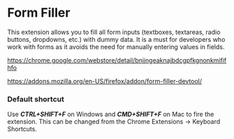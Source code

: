 # Form Filler

This extension allows you to fill all form inputs (textboxes, textareas, radio buttons, dropdowns, etc.) with dummy data. It is a must for developers who work with forms as it avoids the need for manually entering values in fields.

https://chrome.google.com/webstore/detail/bnjjngeaknajbdcgpfkgnonkmififhfo

https://addons.mozilla.org/en-US/firefox/addon/form-filler-devtool/

### Default shortcut

Use ***CTRL+SHIFT+F*** on Windows and ***CMD+SHIFT+F*** on Mac to fire the extension. This can be changed from the Chrome Extensions -> Keyboard Shortcuts.
